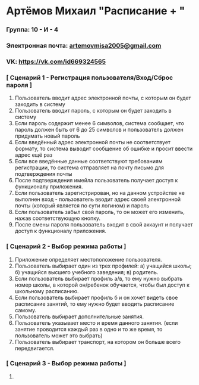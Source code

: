 # Артёмов Михаил "Расписание + "
### Группа: 10 - И - 4

### Электронная почта: artemovmisa2005@gmail.com

### VK: https://vk.com/id669324565 


### [ Сценарий 1 - Регистрация пользователя/Вход/Сброс пароля ]

1. Пользователь вводит адрес электронной почты, с которым он будет заходить в систему
2. Пользователь вводит пароль, с которым он будет заходить в систему
3. Если пароль содержит менее 6 символов, система сообщает, что пароль должен быть от 6 до 25 символов и пользователь должен придумать новый пароль
4. Если введённый адрес электронной почты не соответствует формату, то система выводит сообщение об ошибке и просит ввести адрес ещё раз
5. Если все введённые данные соответствуют требованиям регистрации, то система отправляет на почту письмо для подтверждения почты
6. После подтверждения имейла пользователь получает доступ к функционалу приложения.
7. Если пользователь зарегистрирован, но на данном устройстве не выполнен вход - пользователь вводит адрес своей электронной почты (который является по сути логином) и пароль
8. Если пользователь забыл свой пароль, то он может его изменить, нажав соответствующую кнопку.
9. После смены пароля пользователь входит в свой аккаунт и получает доступ к функционалу приложения.

### [ Сценарий 2 - Выбор режима работы ]

1. Приложение определяет местоположение пользователя.
2. Пользователь выбирает один из трех профилей: а) учащийся школы; б) учащийся высшего учебного заведения; в) родитель.
3. Если пользователь выбирает профиль а/в, то ему нужно выбрать номер школы, в которой он/ребенок обучается, чтобы был доступ к школьному расписанию.
4. Если пользователь выбирает профиль б и он хочет видеть свое расписание занятий, то ему нужно будет вводить расписание самому.
5. Пользователь выбирает дополнительные занятия.
6. Пользователь указывает место и время данного занятия. (если занятие проводится каждый раз в одно и то же время, то пользователь может это выбрать)
7. Пользователь выбирает транспорт, на котором он больше всего передвигается.

### [ Сценарий 3 - Выбор режима работы ]

1. 

